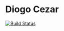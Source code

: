 # Diogo Cezar

[![Build Status](https://travis-ci.org/diogocezar/diogocezar.github.io.svg?branch=develop)](https://travis-ci.org/diogocezar/diogocezar.github.io)
